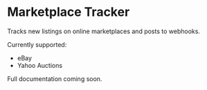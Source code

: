 # Marketplace Tracker

Tracks new listings on online marketplaces and posts to webhooks.

Currently supported:

- eBay
- Yahoo Auctions

Full documentation coming soon.